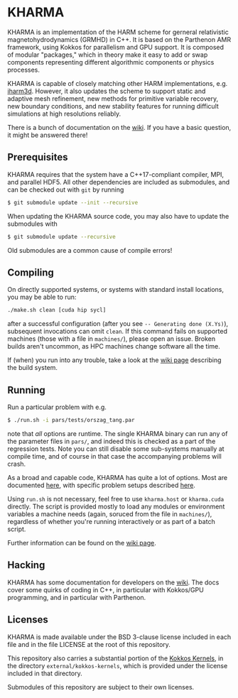 # KHARMA
KHARMA is an implementation of the HARM scheme for gerneral relativistic magnetohydrodynamics (GRMHD) in C++.  It is based on the Parthenon AMR framework, using Kokkos for parallelism and GPU support.  It is composed of modular "packages," which in theory make it easy to add or swap components representing different algorithmic components or physics processes.

KHARMA is capable of closely matching other HARM implementations, e.g. [iharm3d](https://github.com/AFD-Illinois/iharm3d). However, it also updates the scheme to support static and adaptive mesh refinement, new methods for primitive variable recovery, new boundary conditions, and new stability features for running difficult simulations at high resolutions reliably.

There is a bunch of documentation on the [wiki](https://github.com/AFD-Illinois/kharma/wiki).  If you have a basic question, it might be answered there!

## Prerequisites
KHARMA requires that the system have a C++17-compliant compiler, MPI, and parallel HDF5.  All other dependencies are included as submodules, and can be checked out with `git` by running
```bash
$ git submodule update --init --recursive
```

When updating the KHARMA source code, you may also have to update the submodules with
```bash
$ git submodule update --recursive
```
Old submodules are a common cause of compile errors!

## Compiling
On directly supported systems, or systems with standard install locations, you may be able to run:
```bash
./make.sh clean [cuda hip sycl]
```
after a successful configuration (after you see `-- Generating done (X.Ys)`), subsequent invocations can omit `clean`.  If this command fails on supported machines (those with a file in `machines/`), please open an issue.  Broken builds aren't uncommon, as HPC machines change software all the time.

If (when) you run into any trouble, take a look at the [wiki page](https://github.com/AFD-Illinois/kharma/wiki/Building-KHARMA) describing the build system.

## Running
Run a particular problem with e.g.
```bash
$ ./run.sh -i pars/tests/orszag_tang.par
```
note that *all* options are runtime.  The single KHARMA binary can run any of the parameter files in `pars/`, and indeed this is checked as a part of the regression tests.  Note you can still disable some sub-systems manually at compile time, and of course in that case the accompanying problems will crash.

As a broad and capable code, KHARMA has quite a lot of options.  Most are documented [here](https://github.com/AFD-Illinois/kharma/wiki/Parameters), with specific problem setups described [here](https://github.com/AFD-Illinois/kharma/wiki/Problems).

Using `run.sh` is not necessary, feel free to use `kharma.host` or `kharma.cuda` directly.  The script is provided mostly to load any modules or environment variables a machine needs (again, soruced from the file in `machines/`), regardless of whether you're running interactively or as part of a batch script.

Further information can be found on the [wiki page](https://github.com/AFD-Illinois/kharma/wiki/Running-KHARMA).

## Hacking
KHARMA has some documentation for developers on the [wiki](https://github.com/AFD-Illinois/kharma/wiki).  The docs cover some quirks of coding in C++, in particular with Kokkos/GPU programming, and in particular with Parthenon.

## Licenses
KHARMA is made available under the BSD 3-clause license included in each file and in the file LICENSE at the root of this repository.

This repository also carries a substantial portion of the [Kokkos Kernels](https://github.com/kokkos/kokkos-kernels), in the directory `external/kokkos-kernels`, which is provided under the license included in that directory.

Submodules of this repository are subject to their own licenses.
